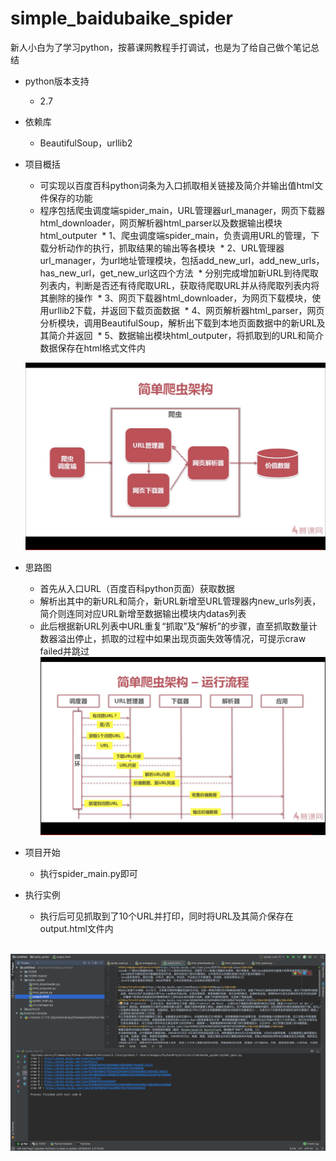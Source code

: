 # simple_baidubaike_spider
新人小白为了学习python，按慕课网教程手打调试，也是为了给自己做个笔记总结

* python版本支持
  * 2.7

* 依赖库
  * BeautifulSoup，urllib2
  
* 项目概括
  * 可实现以百度百科python词条为入口抓取相关链接及简介并输出值html文件保存的功能
  * 程序包括爬虫调度端spider_main，URL管理器url_manager，网页下载器html_downloader，网页解析器html_parser以及数据输出模块html_outputer
  * 1、爬虫调度端spider_main，负责调用URL的管理，下载分析动作的执行，抓取结果的输出等各模块
  * 2、URL管理器url_manager，为url地址管理模块，包括add_new_url，add_new_urls，has_new_url，get_new_url这四个方法
  * 分别完成增加新URL到待爬取列表内，判断是否还有待爬取URL，获取待爬取URL并从待爬取列表内将其删除的操作
  * 3、网页下载器html_downloader，为网页下载模块，使用urllib2下载，并返回下载页面数据
  * 4、网页解析器html_parser，网页分析模块，调用BeautifulSoup，解析出下载到本地页面数据中的新URL及其简介并返回
  * 5、数据输出模块html_outputer，将抓取到的URL和简介数据保存在html格式文件内
  
  ![image](https://github.com/KissAngeles/simple_baidubaike_spider/blob/master/%E6%95%B4%E4%BD%93%E7%BB%93%E6%9E%84.png)
  
* 思路图
  * 首先从入口URL（百度百科python页面）获取数据
  * 解析出其中的新URL和简介，新URL新增至URL管理器内new_urls列表，简介则连同对应URL新增至数据输出模块内datas列表
  * 此后根据新URL列表中URL重复“抓取”及“解析”的步骤，直至抓取数量计数器溢出停止，抓取的过程中如果出现页面失效等情况，可提示craw failed并跳过
  
  ![image](https://github.com/KissAngeles/simple_baidubaike_spider/blob/master/%E6%80%9D%E8%B7%AF%E5%9B%BE.png)
  
* 项目开始
  * 执行spider_main.py即可

* 执行实例
  * 执行后可见抓取到了10个URL并打印，同时将URL及其简介保存在output.html文件内
  
  ![image](https://github.com/KissAngeles/simple_baidubaike_spider/blob/master/test.png)
